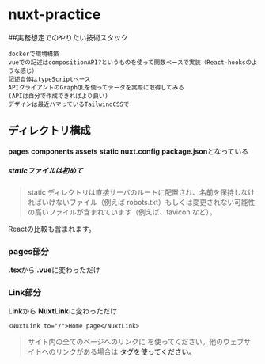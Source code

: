 # nuxt-practice
##実務想定でのやりたい技術スタック

    dockerで環境構築
    vueでの記述はcompositionAPI?というものを使って関数ベースで実装（React-hooksのような感じ）
    記述自体はtypeScriptベース
    APIクライアントのGraphQLを使ってデータを実際に取得してみる
    (APIは自分で作成できればより良い)
    デザインは最近ハマっているTailwindCSSで

## ディレクトリ構成
**pages** **components** **assets** **static** **nuxt.config** **package.json**となっている  
##### staticファイルは初めて  
>static  ディレクトリは直接サーバのルートに配置され、名前を保持しなければいけないファイル（例えば robots.txt）もしくは変更されない可能性の高いファイルが含まれています（例えば、favicon など）。

Reactの比較も含まれます。

### pages部分
**.tsx**から **.vue**に変わっただけ

### Link部分
**Link**から **NuxtLink**に変わっただけ

    <NuxtLink to="/">Home page</NuxtLink>
> サイト内の全てのページへのリンクに <NuxtLink> を使ってください。他のウェブサイトへのリンクがある場合は <a> タグを使ってください。

